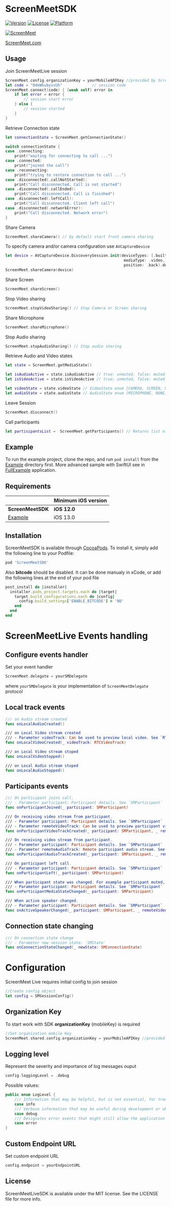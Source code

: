 # ScreenMeetSDK

[![Version](https://img.shields.io/cocoapods/v/ScreenMeetSDK.svg?style=flat)](https://cocoapods.org/pods/ScreenMeetSDK)
[![License](https://img.shields.io/cocoapods/l/ScreenMeetSDK.svg?style=flat)](https://cocoapods.org/pods/ScreenMeetSDK)
[![Platform](https://img.shields.io/cocoapods/p/ScreenMeetSDK.svg?style=flat)](https://cocoapods.org/pods/ScreenMeetSDK)

[![ScreenMeet](https://screenmeet.com/wp-content/uploads/Logo-1.svg)](https://screenmeet.com) 

[ScreenMeet.com](https://screenmeet.com)


## Usage

Join ScreenMeetLive session
```swift
ScreenMeet.config.organizationKey = yourMobileAPIKey //provided by ScreenMeet
let code = "OdeWGubyvsUh"             // session code
ScreenMeet.connect(code) { [weak self] error in  
    if let error = error { 
        // session start error
    } else {
        // session started
    }
}
```

Retrieve Connection state
```swift
let connectionState = ScreenMeet.getConnectionState() 

switch connectionState {
case .connecting:
    print("waiting for connecting to call ...")
case .connected:
    print("joined the call")
case .reconnecting:
    print("trying to restore connection to call ...")
case .disconnected(.callNotStarted):
    print("Call disconnected. Call is not started")
case .disconnected(.callEnded):
    print("Call disconnected. Call is finished")
case .disconnected(.leftCall):
    print("Call disconnected. Client left call")
case .disconnected(.networkError):
    print("Call disconnected. Network error")
}
```

Share Camera
```swift
ScreenMeet.shareCamera() // by default start front camera sharing
```
To specify camera and/or camera configuration use `AVCaptureDevice`
```swift
let device = AVCaptureDevice.DiscoverySession.init(deviceTypes: [.builtInWideAngleCamera],
                                                    mediaType: .video,
                                                    position: .back).devices.first!
ScreenMeet.shareCamera(device)
```

Share Screen
```swift
ScreenMeet.shareScreen()
```

Stop Video sharing
```swift
ScreenMeet.stopVideoSharing() // Stop Camera or Screen sharing
```

Share Microphone
```swift
ScreenMeet.shareMicrophone()
```

Stop Audio sharing
```swift
ScreenMeet.stopAudioSharing() // Stop audio sharing
```

Retrieve Audio and Video states
```swift
let state = ScreenMeet.getMediaState()

let isAudioActive = state.isAudioActive // true: unmuted, false: muted 
let isVideoActive = state.isVideoActive // true: unmuted, false: muted 

let videoState = state.videoState // VideoState enum [CAMERA, SCREEN, NONE]
let audioState = state.audioState // AudioState enum [MICROPHONE, NONE]
```

Leave Session
```swift
ScreenMeet.disconnect()
```

Call participants
```swift
let partisipantsList =  ScreenMeet.getParticipants() // Returns list of call participants [SMParticipant]
```

## Example

To run the example project, clone the repo, and run `pod install` from the [Example](Example/) directory first.
More advanced sample with SwiftUI see in [FullExample](Example/FullExample) application.

## Requirements

 | | Minimum iOS version
------ | -------
**ScreenMeetSDK** | **iOS 12.0**
[Example](Example/) | iOS 13.0

## Installation

ScreenMeetSDK is available through [CocoaPods](https://cocoapods.org). To install
it, simply add the following line to your Podfile:

```ruby
pod 'ScreenMeetSDK'
```

Also **bitcode** should be disabled. It can be done manualy in xCode, or add the following lines at the end of your pod file

```ruby
post_install do |installer|
  installer.pods_project.targets.each do |target|
    target.build_configurations.each do |config|
      config.build_settings['ENABLE_BITCODE'] = 'NO'
    end
  end
end

```

# ScreenMeetLive Events handling

## Configure events handler

Set your event handler
```swift
ScreenMeet.delegate = yourSMDelegate
```
where `yourSMDelegate` is your implementation of `ScreenMeetDelegate` protocol

## Local track events

```swift
/// on Audio stream created
func onLocalAudioCreated()

/// on Local Video stream created
/// - Parameter videoTrack: Can be used to preview local video. See `RTCVideoTrack`
func onLocalVideoCreated(_ videoTrack: RTCVideoTrack)

/// on Local Video stream stoped
func onLocalVideoStopped()

/// on Local Audio stream stoped
func onLocalAudioStopped()

```

## Participants events

```swift
/// On participant joins call.
/// - Parameter participant: Participant details. See `SMParticipant`
func onParticipantJoined(_ participant: SMParticipant)

/// On receiving video stream from participant.
/// - Parameter participant: Participant details. See `SMParticipant`
/// - Parameter remoteVideoTrack: Can be used to preview participant video stream. See `RTCVideoTrack`
func onParticipantVideoTrackCreated(_ participant: SMParticipant, _ remoteVideoTrack: RTCVideoTrack)

/// On receiving video stream from participant.
/// - Parameter participant: Participant details. See `SMParticipant`
/// - Parameter remoteAudioTrack: Remote participant audio stream. See `RTCAudioTrack`
func onParticipantAudioTrackCreated(_ participant: SMParticipant, _ remoteAudioTrack: RTCAudioTrack)

/// On participant left call.
/// - Parameter participant: Participant details. See `SMParticipant`
func onParticipantLeft(_ participant: SMParticipant)

/// When participant state was changed. For example participant muted, paused, resumed video, etc
/// - Parameter participant: Participant details. See `SMParticipant`
func onParticipantMediaStateChanged(_ participant: SMParticipant)

/// When active speaker changed. 
/// - Parameter participant: Participant details. See `SMParticipant`
func onActiveSpeakerChanged(_ participant: SMParticipant, _ remoteVideoTrack: RTCVideoTrack)

```

## Connection state changing

```swift
/// On connection state change
/// - Parameter new session state: `SMState`
func onConnectionStateChanged(_ newState: SMConnectionState)

```
# Configuration 
ScreenMeet Live requires initial config to join session
```swift
//Create config object
let config = SMSessionConfig()
```

## Organization Key
To start work with SDK __organizationKey__ (mobileKey) is required
```swift
//Set organization mobile Key
ScreenMeet.shared.config.organizationKey = yourMobileAPIKey //provided by ScreenMeet
```

## Logging level
Represent the severity and importance of log messages ouput
```swift
config.loggingLevel = .debug
```
Possible values:
```swift
public enum LogLevel {
    /// Information that may be helpful, but is not essential, for troubleshooting errors
    case info
    /// Verbose information that may be useful during development or while troubleshooting a specific problem
    case debug
    /// Designates error events that might still allow the application to continue running
    case error
}
```

## Custom Endpoint URL
Set custom endpoint URL
```swift
config.endpoint = yourEndpointURL
```




## License

ScreenMeetLiveSDK is available under the MIT license. See the LICENSE file for more info.
